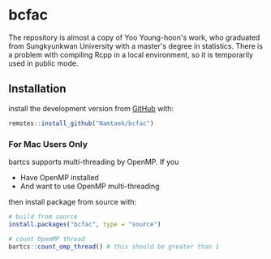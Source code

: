 
# bcfac


The repository is almost a copy of Yoo Young-hoon's work, who graduated from Sungkyunkwan University with a master's degree in statistics. There is a problem with compiling Rcpp in a local environment, so it is temporarily used in public mode.

## Installation

install the development version from
[GitHub](https://github.com/) with:

``` r
remotes::install_github("Namtaek/bcfac")
```

### For **Mac** Users Only

bartcs supports multi-threading by OpenMP. If you

- Have OpenMP installed
- And want to use OpenMP multi-threading

then install package from source with:

```r
# build from source
install.packages("bcfac", type = "source")

# count OpemMP thread
bartcs::count_omp_thread() # this should be greater than 1
```
